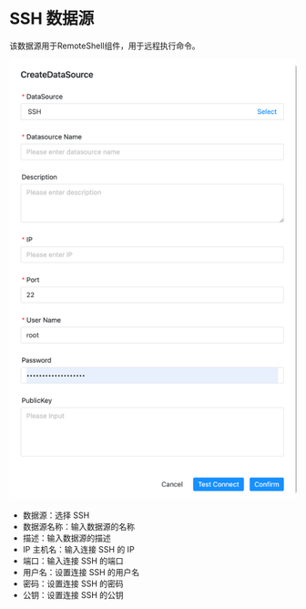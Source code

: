 # SSH 数据源

该数据源用于RemoteShell组件，用于远程执行命令。

![sh](../../../../img/new_ui/dev/datasource/ssh.png)

- 数据源：选择 SSH
- 数据源名称：输入数据源的名称
- 描述：输入数据源的描述
- IP 主机名：输入连接 SSH 的 IP
- 端口：输入连接 SSH 的端口
- 用户名：设置连接 SSH 的用户名
- 密码：设置连接 SSH 的密码
- 公钥：设置连接 SSH 的公钥


